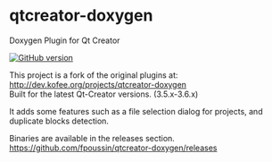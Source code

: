 # qtcreator-doxygen
Doxygen Plugin for Qt Creator

[![GitHub version](https://badge.fury.io/gh/fpoussin%2Fqtcreator-doxygen.svg)](https://github.com/fpoussin/qtcreator-doxygen/releases)  

This project is a fork of the original plugins at: http://dev.kofee.org/projects/qtcreator-doxygen  
Built for the latest Qt-Creator versions. (3.5.x-3.6.x)

It adds some features such as a file selection dialog for projects, and duplicate blocks detection.

Binaries are available in the releases section.  
https://github.com/fpoussin/qtcreator-doxygen/releases
